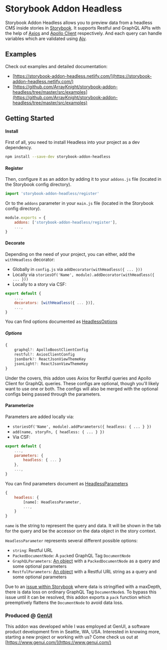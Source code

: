 # Storybook Addon Headless

Storybook Addon Headless allows you to preview data from a headless CMS inside stories in [Storybook](https://storybook.js.org/). It supports Restful and GraphQL APIs with the help of [Axios](https://github.com/axios/axios) and [Apollo Client](https://github.com/apollographql/apollo-client) respectively. And each query can handle variables which are validated using [Ajv](https://github.com/epoberezkin/ajv).

## Examples

Check out examples and detailed documentation:

-   [https://storybook-addon-headless.netlify.com/](https://storybook-addon-headless.netlify.com/)
-   [https://github.com/ArrayKnight/storybook-addon-headless/tree/master/src/examples](https://github.com/ArrayKnight/storybook-addon-headless/tree/master/src/examples)

## Getting Started

#### Install

First of all, you need to install Headless into your project as a dev dependency.

```sh
npm install --save-dev storybook-addon-headless
```

#### Register

Then, configure it as an addon by adding it to your `addons.js` file (located in the Storybook config directory).

```js
import 'storybook-addon-headless/register'
```

Or to the `addons` parameter in your `main.js` file (located in the Storybook config directory).

```js
module.exports = {
    addons: ['storybook-addon-headless/register'],
    ...,
}
```

#### Decorate

Depending on the need of your project, you can either, add the `withHeadless` decorator:

-   Globally in `config.js` via `addDecorator(withHeadless({ ... }))`
-   Locally via `storiesOf('Name', module).addDecorator(withHeadless({ ... }))`
-   Locally to a story via CSF:

```js
export default {
    ...,
    decorators: [withHeadless({ ... })],
    ...,
}
```

You can find options documented as [HeadlessOptions](https://github.com/ArrayKnight/storybook-addon-headless/blob/master/src/types/options.ts)

##### Options

```js
{
    graphql?: ApolloBoostClientConfig
    restful?: AxiosClientConfig
    jsonDark?: ReactJsonViewThemeKey
    jsonLight?: ReactJsonViewThemeKey
}
```

Under the covers, this addon uses Axios for Restful queries and Apollo Client for GraphQL queries. These configs are optional, though you'll likely want to use one or both. The configs will also be merged with the optional configs being passed through the parameters.

#### Parameterize

Parameters are added locally via:

-   `storiesOf('Name', module).addParameters({ headless: { ... } })`
-   `add(name, storyFn, { headless: { ... } })`
-   Via CSF:

```js
export default {
    ...,
    parameters: {
        headless: { ... }
    },
    ...,
}
```

You can find parameters document as [HeadlessParameters](https://github.com/ArrayKnight/storybook-addon-headless/blob/master/src/types/parameters.ts)

```js
{
    headless: {
        [name]: HeadlessParameter,
        ...,
    }
}
```

`name` is the string to represent the query and data. It will be shown in the tab for the query and be the accessor on the data object in the story context.

`HeadlessParameter` represents several different possible options:

-   `string`: Restful URL
-   `PackedDocumentNode`: A `pack`ed GraphQL Tag `DocumentNode`
-   `GraphQLParameters`: [An object](https://github.com/ArrayKnight/storybook-addon-headless/blob/master/src/types/parameters.ts) with a `PackedDocumentNode` as a query and some optional parameters
-   `RestfulParameters`: [An object](https://github.com/ArrayKnight/storybook-addon-headless/blob/master/src/types/parameters.ts) with a Restful URL string as a query and some optional parameters

Due to an [issue within Storybook](https://github.com/storybookjs/storybook/issues/9534) where data is stringified with a maxDepth, there is data loss on ordinary GraphQL Tag `DocumentNode`s. To bypass this issue until it can be resolved, this addon exports a `pack` function which preemptively flattens the `DocumentNode` to avoid data loss.

### Produced @ [GenUI](https://www.genui.com/)

This addon was developed while I was employed at GenUI, a software product development firm in Seattle, WA, USA. Interested in knowing more, starting a new project or working with us? Come check us out at [https://www.genui.com/](https://www.genui.com/)
